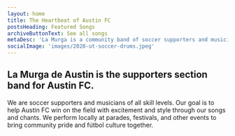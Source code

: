 ```yaml
---
layout: home
title: The Heartbeat of Austin FC
postsHeading: Featured Songs
archiveButtonText: See all songs
metaDesc: 'La Murga is a community band of soccer supporters and musicians of all skill levels. Our goal is to help Austin FC win on the field with excitement and style through our songs and chants.'
socialImage: 'images/2020-ut-soccer-drums.jpeg'
---
```


## La Murga de Austin is the supporters section band for Austin FC.

We are soccer supporters and musicians of all skill levels. Our goal is to help Austin FC win on the field with excitement and style through our songs and chants. We perform locally at parades, festivals, and other events to bring community pride and fútbol culture together.
